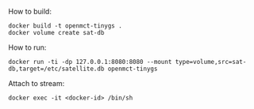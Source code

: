 How to build:
```
docker build -t openmct-tinygs .
docker volume create sat-db
```

How to run:
```
docker run -ti -dp 127.0.0.1:8080:8080 --mount type=volume,src=sat-db,target=/etc/satellite.db openmct-tinygs
```

Attach to stream:
```
docker exec -it <docker-id> /bin/sh
```